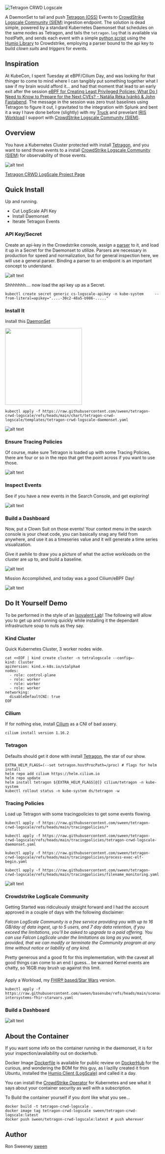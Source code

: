 ![Tetragon CRWD Logscale](assets/tetragon-crwd-logscale.png)

A DaemonSet to tail and push [Tetragon (OSS)](https://tetragon.io/) Events to [CrowdStrike Logscale Community (SIEM)](https://library.humio.com/integrations/api-ingest.html) ingestion endpoint. The solution is dead simple, powered by a standard Kubernetes Daemonset that schedules on the same nodes as Tetragon, and tails the `tetragon.log` that is available via hostPath, and sends each event with a simple [python script]() using the [Humio Library]() to Crowdstrike, employing a parser bound to the api key to build *clown suits* and *triggers* for events.

## Inspiration

At KubeCon, I spent Tuesday at eBPF/Cilium Day, and was looking for that thinger to come to mind where I can tangibly put something together what I saw if my brain would afford it... and had that moment that lead to an early exit after the session [eBPF for Creating Least Privileged Policies; What Do I Need to Know to Prepare for the Next CVEs? - Natália Réka Ivánkó & John Fastabend](https://colocatedeventsna2024.sched.com/event/1izqD/ebpf-for-creating-least-privileged-policies-what-do-i-need-to-know-to-prepare-for-the-next-cves-natalia-reka-ivanko-isovalent-now-part-of-cisco).  The message in the session was zero trust baselines using Tetragon to figure it out, I gravitated to the integration with Splunk and bent it a way I have done before (slightly) with my [Truck](https://www.deezwatts.com/workloads/rivian-falcon-logscale) and prevelant [IRIS Workload](https://community.intersystems.com/post/iris-siem-system-integration-crowdstrike-logscale) I support with [CrowdStrike Logscale Community (SIEM)](https://library.humio.com/integrations/api-ingest.html).

## Overview 
You have a Kubernetes Cluster protected with install [Tetragon](https://tetragon.io/), and you want to send those events to a install [CrowdStrike Logscale Community (SIEM)](https://library.humio.com/integrations/api-ingest.html) for observability of those events.

![alt text](assets/image.png)

[Tetragon CRWD LogScale Project Page](https://sween.github.io/tetragon-crwd-logscale/)

## Quick Install
Up and running.

- Cut LogScale API Key  
- Install Daemonset  
- Iterate Tetragon Events  

### API Key/Secret
Create an api-key in the Crowdstrike console, assign a [parser](https://library.humio.com/data-analysis-1.70/parsers.html) to it, and load it up in a Secret for the Daemonset to utilize.  Parsers are necessary in production for speed and normalization, but for general inspection here, we will use a general parser.  Binding a parser to an endpoint is an important concept to understand.

![alt text](assets/image-5.png)


Shhhhhhh.... now load the api key up as a Secret.

```
kubectl create secret generic cs-logscale-apikey -n kube-system     --from-literal=apikey="....-30c2-48a5-b986-....."
```

### Install It
Install this [DaemonSet](https://sween.github.io/tetragon-crwd-logscale/)

<img src="assets/image-8.png" width="250">


```
kubectl apply -f https://raw.githubusercontent.com/sween/tetragon-crwd-logscale/refs/heads/main/chart/tetragon-crwd-logscale/templates/tetragon-crwd-logscale-daemonset.yaml
```

![alt text](assets/image-1.png)

### Ensure Tracing Policies
Of course, make sure Tetragon is loaded up with some Tracing Policies, there are four or so in the repo that get the point across if you want to use those.

![alt text](assets/image-0.png)

### Inspect Events
See if you have a new events in the Search Console, and get exploring!

![alt text](assets/image-2.png)


### Build a Dashboard
Now, put a Clown Suit on those events!  Your context menu in the search console is your cheat code, you can basically snag any field from anywhere, and use it as a timeseries value and it will generate a time series visualization.

Give it awhile to draw you a picture of what the active workloads on the cluster are up to, and build a baseline.

![alt text](assets/image-3.png)

Mission Accomplished, and today was a good Cilium/eBPF Day!  

![alt text](assets/image-7.png)



## Do It Yourself Demo
To be performed in the style of an [Isovalent Lab](https://labs-map.isovalent.com/)! The following will allow you to get up and running quickly while installing it the dependant infrastructure soup to nuts as they say.

### Kind Cluster
Quick Kubernetes Cluster, 3 worker nodes wide.

```
cat <<EOF | kind create cluster -n tetralogscale --config=-
kind: Cluster
apiVersion: kind.x-k8s.io/v1alpha4
nodes:
  - role: control-plane
  - role: worker
  - role: worker
  - role: worker
networking:
  disableDefaultCNI: true
EOF
```

### Cilium
If for nothing else, install [Cilium](https://cilium.io/) as a CNI of bad assery.

```
cilium install version 1.16.2
```

### Tetragon
Defaults should get it done with install [Tetragon](https://tetragon.io/), the star of our show.

```
EXTRA_HELM_FLAGS=(--set tetragon.hostProcPath=/proc) # flags for helm install
helm repo add cilium https://helm.cilium.io
helm repo update
helm install tetragon ${EXTRA_HELM_FLAGS[@]} cilium/tetragon -n kube-system
kubectl rollout status -n kube-system ds/tetragon -w
```

### Tracing Policies
Load up Tetragon with some tracingpolicies to get some events flowing.  

```
kubectl apply -f https://raw.githubusercontent.com/sween/tetragon-crwd-logscale/refs/heads/main/tracingpolicies/*

kubectl apply -f https://raw.githubusercontent.com/sween/tetragon-crwd-logscale/refs/heads/main/tracingpolicies/tetragon-crwd-logscale-daemonset.yaml

kubectl apply -f https://raw.githubusercontent.com/sween/tetragon-crwd-logscale/refs/heads/main/tracingpolicies/process-exec-elf-begin.yaml

kubectl apply -f https://raw.githubusercontent.com/sween/tetragon-crwd-logscale/refs/heads/main/tracingpolicies/filename_monitoring.yaml

```

![alt text](assets/image-0.png)

### Crowdstrike LogScale Community

Getting Started was ridiculously straight forward and I had the account approved in a couple of days with the following disclaimer:

_Falcon LogScale Community is a free service providing you with up to 16 GB/day of data ingest, up to 5 users, and 7 day data retention, if you exceed the limitations, you’ll be asked to upgrade to a paid offering. You can use Falcon LogScale under the limitations as long as you want, provided, that we can modify or terminate the Community program at any time without notice or liability of any kind._

Pretty generous and a good fit for this implementation, with the caveat all good things can come to an end I guess... be warned Kernel events are chatty, so 16GB may brush up against this limit.


###
Apply a Workload, my [FHIR® based/Star Wars](https://community.intersystems.com/post/ebpf-cilium-fhir%C2%AE-star-wars-story) version.

```
kubectl apply -f https://raw.githubusercontent.com/sween/basenube/refs/heads/main/scenarios/ciliumfhir/deploy/cilium-intersystems-fhir-starwars.yaml
```

### Build a Dashboard

![alt text](assets/image-4.png)


## About the Container
If you want some info on the container running in the daemonset, it is for your inspection/availability out on dockerhub.

Docker Image [Dockerfile](https://raw.githubusercontent.com/sween/tetragon-crwd-logscale/refs/heads/main/Dockerfile) is available for public review on [DockerHub](https://hub.docker.com/r/sween/tetragon-crwd-logscale) for the curious, and wondering the BOM for this guy, as I lazilly created it from Ubuntu, installed the [Humio Client (LogScale)](https://github.com/humio/python-humio) and called it a day.

You can install the [CrowdStrike Operator](https://github.com/CrowdStrike/falcon-operator/blob/main/docs/deployment/generic/README.md) for Kubernetes and see what it says about your container security as well with a subscription.

To Build the container yourself if you dont like what you see...

```
docker build -t tetragon-crwd-logscale .
docker image tag tetragon-crwd-logscale sween/tetragon-crwd-logscale:latest
docker push sween/tetragon-crwd-logscale:latest # push wherever
```

## Author

Ron Sweeney [sween](https://www.github.com/sween)


